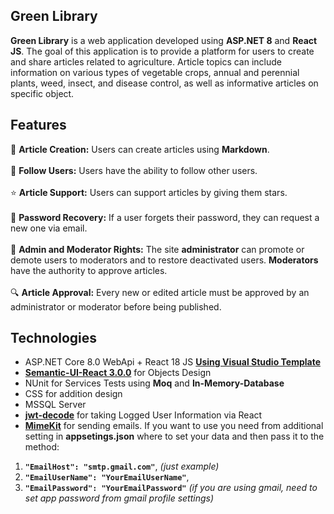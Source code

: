 ## Green Library
**Green Library** is a web application developed using **ASP.NET 8** and **React JS**. The goal of this application is to provide a platform for users to create and share articles related to agriculture. 
Article topics can include information on various types of vegetable crops, annual and perennial plants, weed, insect, and disease control, as well as informative articles on specific object.

## Features
:seedling: **Article Creation:** Users can create articles using **Markdown**. <br/>
 <br/>
:revolving_hearts: **Follow Users:** Users have the ability to follow other users. <br/>
 <br/>
:star: **Article Support:** Users can support articles by giving them stars. <br/>
 <br/>
:eyes: **Password Recovery:** If a user forgets their password, they can request a new one via email. <br/>
 <br/>
:construction_worker: **Admin and Moderator Rights:** The site **administrator** can promote or demote users to moderators and to restore deactivated users. **Moderators** have the authority to approve articles. <br/>
 <br/>
:mag: **Article Approval:** Every new or edited article must be approved by an administrator or moderator before being published. <br/>

## Technologies
* ASP.NET Core 8.0 WebApi + React 18 JS **[Using Visual Studio Template](https://learn.microsoft.com/en-us/visualstudio/javascript/tutorial-asp-net-core-with-react?view=vs-2022)**
* **[Semantic-UI-React 3.0.0](https://react.semantic-ui.com/)** for Objects Design
* NUnit for Services Tests using **Moq** and **In-Memory-Database**
* CSS for addition design
* MSSQL Server
* **[jwt-decode](https://www.npmjs.com/package/jwt-decode)** for taking Logged User Information via React
* **[MimeKit](https://www.nuget.org/packages/MimeKit/)** for sending emails. If you want to use you need from additional setting in **appsetings.json** where to set your data and then pass it to the method: <br/>
1. **`"EmailHost": "smtp.gmail.com"`**, *(just example)* <br/>
2. **`"EmailUserName": "YourEmailUserName"`**, <br/>
3. **`"EmailPassword": "YourEmailPassword"`** *(if you are using *gmail*, need to set app password from gmail profile settings)* <br/>


